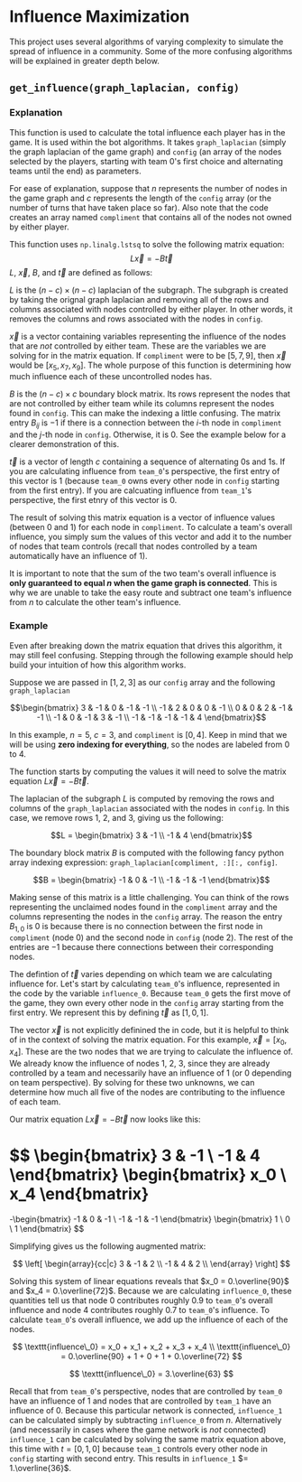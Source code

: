 # Influence Maximization
This project uses several algorithms of varying complexity to simulate the spread of influence in a community. Some of the more confusing algorithms will be explained in greater depth below.

## `get_influence(graph_laplacian, config)`
### Explanation
This function is used to calculate the total influence each player has in the game. It is used within the bot algorithms. It takes `graph_laplacian` (simply the graph laplacian of the game graph) and `config` (an array of the nodes selected by the players, starting with team 0's first choice and alternating teams until the end) as parameters. 

For ease of explanation, suppose that $n$ represents the number of nodes in the game graph and $c$ represents the length of the `config` array (or the number of turns that have taken place so far). Also note that the code creates an array named `compliment` that contains all of the nodes not owned by either player.

This function uses `np.linalg.lstsq` to solve the following matrix equation: $$L\vec{x} = -B\vec{t}$$ $L$, $\vec{x}$, $B$, and $\vec{t}$ are defined as follows:

$L$ is the $(n-c) \times (n-c)$ laplacian of the subgraph. The subgraph is created by taking the orignal graph laplacian and removing all of the rows and columns associated with nodes controlled by either player. In other words, it removes the columns and rows associated with the nodes in `config`. 

$\vec{x}$ is a vector containing variables representing the influence of the nodes that are _not_ controlled by either team. These are the variables we are solving for in the matrix equation. If `compliment` were to be $[5, 7, 9]$, then $\vec{x}$ would be $[x_{5}, x_{7}, x_{9}]$. The whole purpose of this function is determining how much influence each of these uncontrolled nodes has.

$B$ is the $(n-c) \times c$ boundary block matrix. Its rows represent the nodes that are not controlled by either team while its columns represent the nodes found in `config`. This can make the indexing a little confusing. The matrix entry $B_{ij}$ is $-1$ if there is a connection between the $i$-th node in `compliment` and the $j$-th node in `config`. Otherwise, it is $0$. See the example below for a clearer demonstration of this.

$\vec{t}$ is a vector of length $c$ containing a sequence of alternating 0s and 1s. If you are calculating influence from `team_0`'s perspective, the first entry of this vector is $1$ (because `team_0` owns every other node in `config` starting from the first entry). If you are calcuating influence from `team_1`'s perspective, the first etnry of this vector is $0$.

The result of solving this matrix equation is a vector of influence values (between $0$ and $1$) for each node in `compliment`. To calculate a team's overall influence, you simply sum the values of this vector and add it to the number of nodes that team controls (recall that nodes controlled by a team automatically have an influence of $1$).

It is important to note that the sum of the two team's overall influence is **only guaranteed to equal $n$ when the game graph is connected**. This is why we are unable to take the easy route and subtract one team's influence from $n$ to calculate the other team's influence.

### Example
Even after breaking down the matrix equation that drives this algorithm, it may still feel confusing. Stepping through the following example should help build your intuition of how this algorithm works.

Suppose we are passed in $[1, 2, 3]$ as our `config` array and the following `graph_laplacian`

$$\begin{bmatrix}
3 & -1 & 0 & -1 & -1 \\
-1 & 2 & 0 & 0 & -1 \\
0 & 0 & 2 & -1 & -1 \\
-1 & 0 & -1 & 3 & -1 \\
-1 & -1 & -1 & -1 & 4
\end{bmatrix}$$

In this example, $n=5$, $c=3$, and `compliment` is $[0, 4]$. Keep in mind that we will be using **zero indexing for everything**, so the nodes are labeled from $0$ to $4$.

The function starts by computing the values it will need to solve the matrix equation $L\vec{x}=-B\vec{t}$.

The laplacian of the subgraph $L$ is computed by removing the rows and columns of the `graph_laplacian` associated with the nodes in `config`. In this case, we remove rows $1$, $2$, and $3$, giving us the following:

$$L = \begin{bmatrix}
3 & -1 \\
-1 & 4
\end{bmatrix}$$

The boundary block matrix $B$ is computed with the following fancy python array indexing expression: `graph_laplacian[compliment, :][:, config]`.

$$B = \begin{bmatrix}
-1 & 0 & -1 \\
-1 & -1 & -1
\end{bmatrix}$$

Making sense of this matrix is a little challenging. You can think of the rows representing the unclaimed nodes found in the `compliment` array and the columns representing the nodes in the `config` array. The reason the entry $B_{1,0}$ is $0$ is because there is no connection between the first node in `compliment` (node $0$) and the second node in `config` (node $2$). The rest of the entries are $-1$ because there connections between their corresponding nodes.

The defintion of $\vec{t}$ varies depending on which team we are calculating influence for. Let's start by calculating `team_0`'s influence, represented in the code by the variable `influence_0`. Because `team_0` gets the first move of the game, they own every other node in the `config` array starting from the first entry. We represent this by defining $\vec{t}$ as $[1, 0, 1]$.

The vector $\vec{x}$ is not explicitly definined the in code, but it is helpful to think of in the context of solving the matrix equation. For this example, $\vec{x} = [x_0, x_4]$. These are the two nodes that we are trying to calculate the influence of. We already know the influence of nodes $1$, $2$, $3$, since they are already controlled by a team and necessarily have an influence of $1$ (or $0$ depending on team perspective). By solving for these two unknowns, we can determine how much all five of the nodes are contributing to the influence of each team.

Our matrix equation $L\vec{x} = -B\vec{t}$ now looks like this:

$$
\begin{bmatrix}
3 & -1 \\
-1 & 4
\end{bmatrix}
\begin{bmatrix}
x_0 \\
x_4
\end{bmatrix}
=
-\begin{bmatrix}
-1 & 0 & -1 \\
-1 & -1 & -1
\end{bmatrix}
\begin{bmatrix}
1 \\
0 \\
1
\end{bmatrix}
$$

Simplifying gives us the following augmented matrix:

$$
\left[ 
    \begin{array}{cc|c}
        3 & -1 & 2 \\
        -1 & 4 & 2 \\
    \end{array}
\right]
$$

Solving this system of linear equations reveals that $x_0 = 0.\overline{90}$ and $x_4 = 0.\overline{72}$. Because we are calculating `influence_0`, these quantities tell us that node 0 contributes roughly $0.9$ to `team_0`'s overall influence and node 4 contributes roughly $0.7$ to `team_0`'s influence. To calculate `team_0`'s overall influence, we add up the influence of each of the nodes.

$$
\texttt{influence\_0} = x_0 + x_1 + x_2 + x_3 + x_4  \\
\texttt{influence\_0} = 0.\overline{90} + 1 + 0 + 1 + 0.\overline{72}
$$

$$
\texttt{influence\_0} = 3.\overline{63}
$$

Recall that from `team_0`'s perspective, nodes that are controlled by `team_0` have an influence of $1$ and nodes that are controlled by `team_1` have an influence of $0$. Because this particular network is connected, `influence_1` can be calculated simply by subtracting `influence_0` from $n$. Alternatively (and necessarily in cases where the game network is *not* connected) `influence_1` can be calculated by solving the same matrix equation above, this time with $t = [0, 1, 0]$ because `team_1` controls every other node in `config` starting with second entry. This results in `influence_1` $= 1.\overline{36}$.